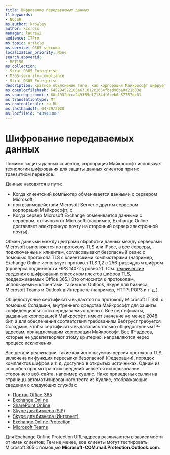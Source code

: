 ```yaml
---
title: Шифрование передаваемых данных
f1.keywords:
- NOCSH
ms.author: krowley
author: kccross
manager: laurawi
audience: ITPro
ms.topic: article
ms.service: O365-seccomp
localization_priority: None
search.appverid:
- MET150
ms.collection:
- Strat_O365_Enterprise
- M365-security-compliance
- Strat_O365_Enterprise
description: Краткое объяснение того, как корпорация Майкрософт шифрует данные в транзитных центрах обработки данных.
ms.openlocfilehash: 645294522185a631012c1654fbad96ba0a21b33e
ms.sourcegitcommit: 60c1932dcca249355ef7134df0ceb0e57757dc81
ms.translationtype: MT
ms.contentlocale: ru-RU
ms.lasthandoff: 04/29/2020
ms.locfileid: "43943308"
---
```

# <a name="encryption-for-data-in-transit"></a>Шифрование передаваемых данных

Помимо защиты данных клиентов, корпорация Майкрософт использует технологии шифрования для защиты данных клиентов при их транзитном переносе. 

Данные находятся в пути:

- Когда клиентский компьютер обменивается данными с сервером Microsoft;
- при взаимодействии Microsoft Server с другим сервером корпорации Майкрософт; с
- Когда сервер Microsoft Exchange обменивается данными с сервером, отличным от Microsoft (например, Exchange Online доставляет электронную почту на сторонний сервер электронной почты).

Обмен данными между центрами обработки данных между серверами Microsoft выполняется по протоколу TLS или IPsec, а все серверы, подключенные к клиентам, согласовывают безопасный сеанс с помощью протокола TLS с клиентскими компьютерами (например, Exchange Online использует протокол TLS 1,2 с 256-разрядным шифром (проверка подлинности FIPS 140-2 уровня 2). (См. [технические сведения о шифровании](technical-reference-details-about-encryption.md) список комплектов шифров TLS, поддерживаемых Office 365.) Это относится к протоколам, используемым клиентами, таким как Outlook, Skype для бизнеса, Microsoft Teams и Outlook в Интернете (например, HTTP, POP3 и т. д.).

Общедоступные сертификаты выдаются по протоколу Microsoft IT SSL с помощью Ссладмин, внутреннего средства Майкрософт для защиты конфиденциальности передаваемых данных. Все сертификаты, выданные корпорацией Майкрософт, имеют значение не менее 2048 бит, а для обеспечения соответствия требованиям Вебтруст требуется Ссладмин, чтобы сертификаты выдавались только общедоступным IP-адресам, принадлежащим корпорации Майкрософт. Все IP-адреса, которые не удовлетворяют этому критерию, направляются через процесс исключения.

Все детали реализации, такие как используемая версия протокола TLS, включена ли функция пересылки безопасной (Федерации), порядок комплектов шифров и т. д. доступно в открытых источниках. Одним из способов просмотра этих сведений является использование стороннего веб-сайта, например [куалис](https://www.ssllabs.com). Ниже приведены ссылки на страницы автоматизированного теста из Куалис, отображающие сведения о следующих службах:

- [Портал Office 365](https://www.ssllabs.com/ssltest/analyze.html?d=portal.office.com&hideResults=on)
- [Exchange Online](https://www.ssllabs.com/ssltest/analyze.html?d=outlook.office365.com&hideResults=on)
- [SharePoint Online](https://www.ssllabs.com/ssltest/analyze.html?d=microsoft-my.sharepoint.com&hideResults=on)
- [Skype для бизнеса (SIP)](https://www.ssllabs.com/ssltest/analyze.html?d=sipdir.online.lync.com)
- [Skype для бизнеса (Интернет)](https://www.ssllabs.com/ssltest/analyze.html?d=webdir.online.lync.com&hideResults=on)
- [Exchange Online Protection](https://ssl-tools.net/mailservers/microsoft-com.mail.protection.outlook.com)
- [Microsoft Teams](https://www.ssllabs.com/ssltest/analyze.html?d=teams.microsoft.com&latest)

Для Exchange Online Protection URL-адреса различаются в зависимости от имен клиентов; Тем не менее, все клиенты могут тестировать Microsoft 365 с помощью **Microsoft-COM.mail.Protection.Outlook.com**.
